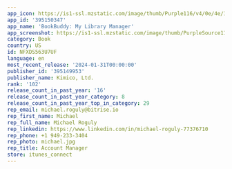 ```yaml
---
app_icon: https://is1-ssl.mzstatic.com/image/thumb/Purple116/v4/0e/4e/17/0e4e1738-37af-f4de-ed15-9fe63c3ece40/AppIcon-0-0-1x_U007emarketing-0-7-0-85-220.png/1024x1024bb.png
app_id: '395150347'
app_name: 'BookBuddy: My Library Manager'
app_screenshot: https://is1-ssl.mzstatic.com/image/thumb/PurpleSource116/v4/98/ef/fd/98effdcd-a89c-f89a-fc9f-b8690773f3a4/d25b799b-cf36-4bbb-a3ab-fd9e950a8049_Simulator_Screenshot_-_iPhone_14_Plus_-_2023-06-12_at_11.29.56.png/1284x2778bb.png
category: Book
country: US
id: NFXDS563U7UF
language: en
most_recent_release: '2024-01-31T00:00:00'
publisher_id: '395149953'
publisher_name: Kimico, Ltd.
rank: '102'
release_count_in_past_year: '16'
release_count_in_past_year_category: 8
release_count_in_past_year_top_in_category: 29
rep_email: michael.roguly@bitrise.io
rep_first_name: Michael
rep_full_name: Michael Roguly
rep_linkedin: https://www.linkedin.com/in/michael-roguly-77376710
rep_phone: +1 949-233-3404
rep_photo: michael.jpg
rep_title: Account Manager
store: itunes_connect
---
```

